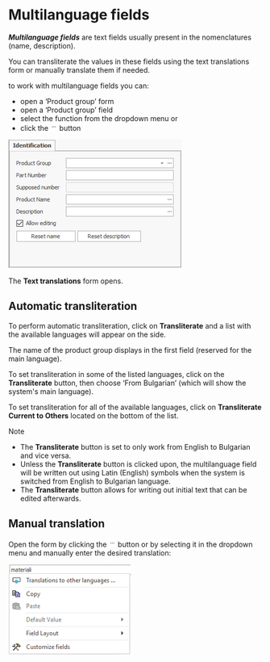 # Multilanguage fields 

***Multilanguage fields*** are text fields usually present in the nomenclatures (name, description). 

You can transliterate the values in these fields using the text translations form or manually translate them if needed.

to work with multilanguage fields you can:

- open a ‘Product group’ form
- open a ‘Product group’ field
- select the function from the dropdown menu or
- click the ![…](pictures/dots.png)  button

![Identificator](pictures/identificator.png)

The <b>Text translations</b> form opens.

## Automatic transliteration
 
To perform automatic transliteration, click on <b>Transliterate</b> and a list with the available languages will appear on the side.

The name of the product group displays in the first field (reserved for the main language).

To set transliteration in some of the listed languages, click on the <b>Transliterate</b> button, then choose ‘From Bulgarian’ (which will show the system's main language).
  
To set transliteration for all of the available languages, click on <b>Transliterate Current to Others</b> located on the bottom of the list.

> [!Note]
>  - The <b>Transliterate</b> button is set to only work from English to Bulgarian and vice versa. 
>  - Unless the <b>Transliterate</b> button is clicked upon, the multilanguage field will be written out using Latin (English) symbols when the system is switched from English to Bulgarian language. 
>  - The <b>Transliterate</b> button allows for writing out initial text that can be edited afterwards.

## Manual translation

Open the form by clicking the ![…](pictures/dots.png) button or by selecting it in the dropdown menu and manually enter the desired translation:

![Dropdown menu](pictures/dd-menut.png) 


